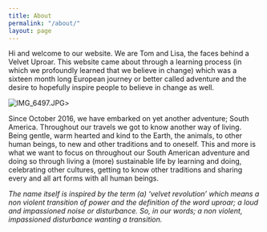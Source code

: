 ```yaml
---
title: About
permalink: "/about/"
layout: page
---
```


Hi and welcome to our website. We are Tom and Lisa, the faces behind a Velvet Uproar. This website came about through a learning process (in which we profoundly learned that we believe in change) which was a sixteen month long European journey or better called adventure and the desire to hopefully inspire people to believe in change as well.

![IMG_6497.JPG](/uploads/IMG_6497.JPG)> 

Since October 2016, we have embarked on yet another adventure; South America. Throughout our travels we got to know another way of living. Being gentle, warm hearted and kind to the Earth, the animals, to other human beings, to new and other traditions and to oneself. This and more is what we want to focus on throughout our South American adventure and doing so through living a (more) sustainable life by learning and doing, celebrating other cultures, getting to know other traditions and sharing every and all art forms with all human beings.

*The name itself is inspired by the term (a) ‘velvet revolution’ which means a non violent transition of power and the definition of the word uproar; a loud and impassioned noise or disturbance. So, in our words; a non violent, impassioned disturbance wanting a transition.*

